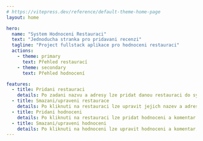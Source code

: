 ```yaml
---
# https://vitepress.dev/reference/default-theme-home-page
layout: home

hero:
  name: "System Hodnoceni Restauraci"
  text: "Jednoducha stranka pro pridavani recenzi"
  tagline: "Project fullstack aplikace pro hodnoceni restauraci"
  actions:
    - theme: primary
      text: Přehled restaurací
    - theme: secondary
      text: Přehled hodnocení

features:
  - title: Pridani restauraci
    details: Po zadani nazvu a adresy lze pridat danou restauraci do systemu.
  - title: Smazani/upraveni restaurace
    details: Po kliknuti na restauraci lze upravit jejich nazev a adresu, nebo smazat.
  - title: Pridani hodnoceni
    details: Po kliknuti na restauraci lze pridat hodnoceni a komentar.
  - title: Smazani/upraveni hodnoceni
    details: Po kliknuti na hodnoceni lze upravit hodnoceni a komentar, nebo smazat.
---
```


